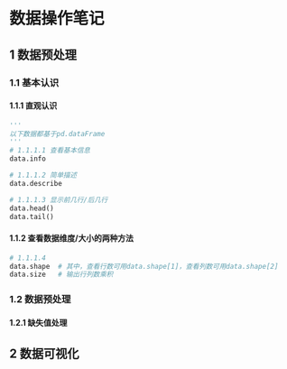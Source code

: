 # 数据操作笔记

## 1 数据预处理

### 1.1 基本认识

#### 1.1.1 直观认识

```python
'''
以下数据都基于pd.dataFrame
'''
# 1.1.1.1 查看基本信息
data.info       

# 1.1.1.2 简单描述
data.describe   

# 1.1.1.3 显示前几行/后几行
data.head()     
data.tail()
```

#### 1.1.2 查看数据维度/大小的两种方法

```python
# 1.1.1.4
data.shape  # 其中，查看行数可用data.shape[1]，查看列数可用data.shape[2]
data.size   # 输出行列数乘积
```
### 1.2 数据预处理

#### 1.2.1 缺失值处理

## 2 数据可视化
